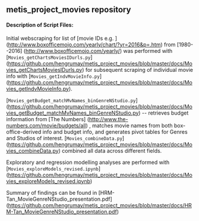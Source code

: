 
## metis_project_movies repository

#### Description of Script Files:   
Initial webscraping for list of [movie IDs e.g. ] (http://www.boxofficemojo.com/yearly/chart/?yr=2016&p=.htm) from [1980--2016] (http://www.boxofficemojo.com/yearly/)  was performed with [`Movies_getChartsMoviesIDurls.py`] (https://github.com/hengrumay/metis_project_movies/blob/master/docs/Movies_getChartsMoviesIDurls.py) for subsequent scraping of individual movie info with [`Movies_getIndvMovieInfo.py`] (https://github.com/hengrumay/metis_project_movies/blob/master/docs/Movies_getIndvMovieInfo.py). 

[`Movies_getBudget_matchMvNames_binGenreNStudio.py`] (https://github.com/hengrumay/metis_project_movies/blob/master/docs/Movies_getBudget_matchMvNames_binGenreNStudio.py) -- retrieves budget information from [The Numbers] (http://www.the-numbers.com/movie/budgets/all) , matches movie names from both box-office-derived info and budget info, and generates pivot tables for Genres and Studios of interest. [`Movies_combineData.py`] (https://github.com/hengrumay/metis_project_movies/blob/master/docs/Movies_combineData.py) combined all data across different fields.

Exploratory and regression modelling analyses are performed with [`Movies_exploreModels_revised.ipynb`] (https://github.com/hengrumay/metis_project_movies/blob/master/docs/Movies_exploreModels_revised.ipynb)

Summary of findings can be found in [HRM-Tan_MovieGenreNStudio_presentation.pdf] (https://github.com/hengrumay/metis_project_movies/blob/master/docs/HRM-Tan_MovieGenreNStudio_presentation.pdf)
